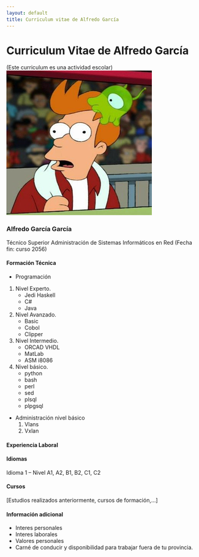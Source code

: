 ```yaml
---
layout: default
title: Curriculum vitae de Alfredo García
---
```


# Curriculum Vitae de Alfredo García
(Este curriculum es una actividad escolar)
![alt text](images/photo.png?raw_true "Este soy yo")

### Alfredo García García
Técnico Superior Administración de Sistemas Informáticos en Red (Fecha fin: curso 2056)

#### Formación Técnica
- Programación
1. Nivel Experto.
    * Jedi Haskell
    * C#
    * Java
2. Nivel Avanzado.
    * Basic
    * Cobol
    * Clipper
3. Nivel Intermedio.
    * ORCAD VHDL
    * MatLab
    * ASM i8086
4. Nivel básico.
    * python
    * bash
    * perl
    * sed
    * plsql
    * plpgsql
- Administración nivel básico
    1. Vlans
    2. Vxlan

#### Experiencia Laboral


#### Idiomas
Idioma 1 – Nivel A1, A2, B1, B2, C1, C2

#### Cursos
[Estudios realizados anteriormente, cursos de formación,...]

#### Información adicional
- Interes personales
- Interes laborales
- Valores personales
- Carné de conducir y disponibilidad para trabajar fuera de tu provincia.
